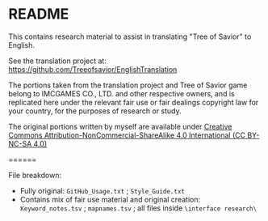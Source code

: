 # README

This contains research material to assist in translating "Tree of Savior" to English. 

See the translation project at: https://github.com/Treeofsavior/EnglishTranslation

The portions taken from the translation project and Tree of Savior game belong to IMCGAMES CO., LTD.  and other respective owners, and is replicated here under the relevant fair use or fair dealings copyright law for your country, for the purposes of research or study.

The original portions written by myself are available under [Creative Commons Attribution-NonCommercial-ShareAlike 4.0 International (CC BY-NC-SA 4.0)](http://creativecommons.org/licenses/by-nc-sa/4.0/)


======

File breakdown:
* Fully original: `GitHub_Usage.txt` ; `Style_Guide.txt`
* Contains mix of fair use material and original creation: `Keyword_notes.tsv` ; `mapnames.tsv` ; all files inside `\interface research\`
